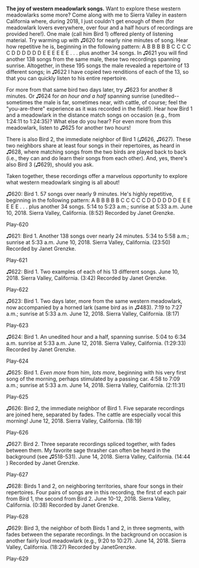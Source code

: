 **The joy of western meadowlark songs.** Want to explore these western meadowlarks some more? Come along with me to Sierra Valley in eastern California where, during 2018, I just couldn't get enough of them (for meadowlark lovers everywhere, over four and a half hours of recordings are provided here!). One male (call him Bird 1) offered plenty of listening material. Try warming up with ♫620 for nearly nine minutes of song. Hear how repetitive he is, beginning in the following pattern: A B B B B B C C C C C D D D D D D E E E E E E . . . plus another 34 songs. In ♫621 you will find another 138 songs from the same male, these two recordings spanning sunrise. Altogether, in these 195 songs the male revealed a repertoire of 13 different songs; in ♫622 I have copied two renditions of each of the 13, so that you can quickly listen to his entire repertoire.

For more from that same bird two days later, try ♫623 for another 8 minutes. Or ♫624 for *an hour and a half* spanning sunrise (unedited--sometimes the male is far, sometimes near, with cattle, of course; feel the "you-are-there" experience as it was recorded in the field!). Hear how Bird 1 and a meadowlark in the distance match songs on occasion (e.g., from 1:24:11 to 1:24:35)? What else do you hear? For even more from this meadowlark, listen to ♫625 for another two hours!

There is also Bird 2, the immediate neighbor of Bird 1 (♫626, ♫627). These two neighbors share at least four songs in their repertoires, as heard in ♫628, where matching songs from the two birds are played back to back (i.e., they can and do learn their songs from each other). And, yes, there's also Bird 3 (♫629), should you ask.

Taken together, these recordings offer a marvelous opportunity to explore what western meadowlark singing is all about!

♫620: Bird 1. 57 songs over nearly 9 minutes. He's highly repetitive, beginning in the following pattern: A B B B B B C C C C C D D D D D D E E E E E E . . . plus another 34 songs. 5:14 to 5:23 a.m.; sunrise at 5:33 a.m. June 10, 2018. Sierra Valley, California. (8:52) Recorded by Janet Grenzke.

Play-620

♫621: Bird 1. Another 138 songs over nearly 24 minutes. 5:34 to 5:58 a.m.; sunrise at 5:33 a.m. June 10, 2018. Sierra Valley, California. (23:50) Recorded by Janet Grenzke.

Play-621

♫622: Bird 1. Two examples of each of his 13 different songs. June 10, 2018. Sierra Valley, California. (3:42) Recorded by Janet Grenzke.

Play-622

♫623: Bird 1. Two days later, more from the same western meadowlark, now accompanied by a horned lark (same bird as in ♫483). 7:19 to 7:27 a.m.; sunrise at 5:33 a.m. June 12, 2018. Sierra Valley, California. (8:17)

Play-623

♫624: Bird 1. An unedited hour and a half, spanning sunrise. 5:04 to 6:34 a.m. sunrise at 5:33 a.m. June 12, 2018. Sierra Valley, California. (1:29:33) Recorded by Janet Grenzke.

Play-624

♫625: Bird 1. *Even more* from him, *lots more*, beginning with his very first song of the morning, perhaps stimulated by a passing car. 4:58 to 7:09 a.m.; sunrise at 5:33 a.m. June 14, 2018. Sierra Valley, California. (2:11:31)

Play-625

♫626: Bird 2, the immediate neighbor of Bird 1. Five separate recordings are joined here, separated by fades. The cattle are especially vocal this morning! June 12, 2018. Sierra Valley, California. (18:19)

Play-626

♫627: Bird 2. Three separate recordings spliced together, with fades between them. My favorite sage thrasher can often be heard in the background (see ♫518-531). June 14, 2018. Sierra Valley, California. (14:44 ) Recorded by Janet Grenzke.

Play-627

♫628: Birds 1 and 2, on neighboring territories, share four songs in their repertoires. Four pairs of songs are in this recording, the first of each pair from Bird 1, the second from Bird 2. June 10-12, 2018. Sierra Valley, California. (0:38) Recorded by Janet Grenzke.

Play-628

♫629: Bird 3, the neighbor of both Birds 1 and 2, in three segments, with fades between the separate recordings. In the background on occasion is another fairly loud meadowlark (e.g., 9:20 to 10:27). June 14, 2018. Sierra Valley, California. (18:27) Recorded by JanetGrenzke.

Play-629
